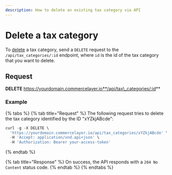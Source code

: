 ```yaml
---
description: How to delete an existing tax category via API
---
```


# Delete a tax category

To [delete](https://docs.commercelayer.io/developers/deleting-resources) a tax category, send a `DELETE` request to the `/api/tax_categories/:id` endpoint, where `id` is the id of the tax category that you want to delete.

## Request

**DELETE** https://yourdomain.commercelayer.io**/api/tax\_categories/:id**

### Example

{% tabs %}
{% tab title="Request" %}
The following request tries to delete the tax category identified by the ID "xYZkjABcde":

```javascript
curl -g -X DELETE \
  'https://yourdomain.commercelayer.io/api/tax_categories/xYZkjABcde' \
  -H 'Accept: application/vnd.api+json' \
  -H 'Authorization: Bearer your-access-token'
```
{% endtab %}

{% tab title="Response" %}
On success, the API responds with a `204 No Content` status code.
{% endtab %}
{% endtabs %}
